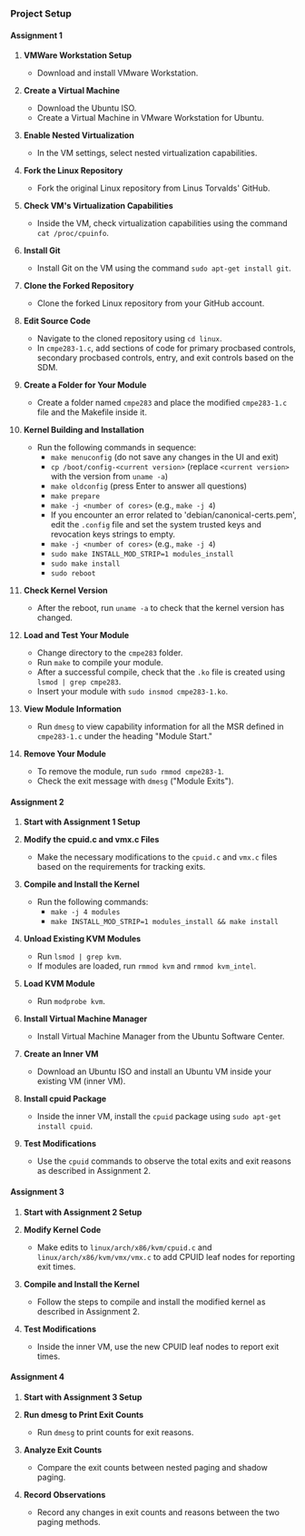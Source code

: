 ### Project Setup

#### Assignment 1

1. **VMWare Workstation Setup**
   - Download and install VMware Workstation.

2. **Create a Virtual Machine**
   - Download the Ubuntu ISO.
   - Create a Virtual Machine in VMware Workstation for Ubuntu.

3. **Enable Nested Virtualization**
   - In the VM settings, select nested virtualization capabilities.

4. **Fork the Linux Repository**
   - Fork the original Linux repository from Linus Torvalds' GitHub.

5. **Check VM's Virtualization Capabilities**
   - Inside the VM, check virtualization capabilities using the command `cat /proc/cpuinfo`.

6. **Install Git**
   - Install Git on the VM using the command `sudo apt-get install git`.

7. **Clone the Forked Repository**
   - Clone the forked Linux repository from your GitHub account.

8. **Edit Source Code**
   - Navigate to the cloned repository using `cd linux`.
   - In `cmpe283-1.c`, add sections of code for primary procbased controls, secondary procbased controls, entry, and exit controls based on the SDM.

9. **Create a Folder for Your Module**
   - Create a folder named `cmpe283` and place the modified `cmpe283-1.c` file and the Makefile inside it.

10. **Kernel Building and Installation**
    - Run the following commands in sequence:
      - `make menuconfig` (do not save any changes in the UI and exit)
      - `cp /boot/config-<current version>` (replace `<current version>` with the version from `uname -a`)
      - `make oldconfig` (press Enter to answer all questions)
      - `make prepare`
      - `make -j <number of cores>` (e.g., `make -j 4`)
      - If you encounter an error related to 'debian/canonical-certs.pem', edit the `.config` file and set the system trusted keys and revocation keys strings to empty.
      - `make -j <number of cores>` (e.g., `make -j 4`)
      - `sudo make INSTALL_MOD_STRIP=1 modules_install`
      - `sudo make install`
      - `sudo reboot`

11. **Check Kernel Version**
    - After the reboot, run `uname -a` to check that the kernel version has changed.

12. **Load and Test Your Module**
    - Change directory to the `cmpe283` folder.
    - Run `make` to compile your module.
    - After a successful compile, check that the `.ko` file is created using `lsmod | grep cmpe283`.
    - Insert your module with `sudo insmod cmpe283-1.ko`.

13. **View Module Information**
    - Run `dmesg` to view capability information for all the MSR defined in `cmpe283-1.c` under the heading "Module Start."

14. **Remove Your Module**
    - To remove the module, run `sudo rmmod cmpe283-1`.
    - Check the exit message with `dmesg` ("Module Exits").

#### Assignment 2

1. **Start with Assignment 1 Setup**

2. **Modify the cpuid.c and vmx.c Files**
   - Make the necessary modifications to the `cpuid.c` and `vmx.c` files based on the requirements for tracking exits.

3. **Compile and Install the Kernel**
   - Run the following commands:
     - `make -j 4 modules`
     - `make INSTALL_MOD_STRIP=1 modules_install && make install`

4. **Unload Existing KVM Modules**
   - Run `lsmod | grep kvm`.
   - If modules are loaded, run `rmmod kvm` and `rmmod kvm_intel`.

5. **Load KVM Module**
   - Run `modprobe kvm`.

6. **Install Virtual Machine Manager**
   - Install Virtual Machine Manager from the Ubuntu Software Center.

7. **Create an Inner VM**
   - Download an Ubuntu ISO and install an Ubuntu VM inside your existing VM (inner VM).

8. **Install cpuid Package**
   - Inside the inner VM, install the `cpuid` package using `sudo apt-get install cpuid`.

9. **Test Modifications**
   - Use the `cpuid` commands to observe the total exits and exit reasons as described in Assignment 2.

#### Assignment 3

1. **Start with Assignment 2 Setup**

2. **Modify Kernel Code**
   - Make edits to `linux/arch/x86/kvm/cpuid.c` and `linux/arch/x86/kvm/vmx/vmx.c` to add CPUID leaf nodes for reporting exit times.

3. **Compile and Install the Kernel**
   - Follow the steps to compile and install the modified kernel as described in Assignment 2.

4. **Test Modifications**
   - Inside the inner VM, use the new CPUID leaf nodes to report exit times.

#### Assignment 4

1. **Start with Assignment 3 Setup**

2. **Run dmesg to Print Exit Counts**
   - Run `dmesg` to print counts for exit reasons.

3. **Analyze Exit Counts**
   - Compare the exit counts between nested paging and shadow paging.

4. **Record Observations**
   - Record any changes in exit counts and reasons between the two paging methods.
